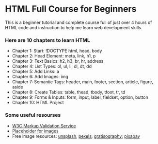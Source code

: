 # HTML Full Course for Beginners

This is a beginner tutorial and complete course full of just over 4 hours of HTML code and instruction to help me learn web development skills.

### Here are 10 chapters to learn HTML

- Chapter 1: Start: !DOCTYPE html, head, body
- Chapter 2: Head Element: meta, link, h1, p
- Chapter 3: Text Basics: h2, h3, br, hr, address
- Chapter 4: List Types: ol, ul, li, dl, dt, dd
- Chapter 5: Add Links: a
- Chapter 6: Add Images: img
- Chapter 7: Semantic Tags: header, main, footer, section, article, figure, aside
- Chapter 8: Create Tables: table, thead, tbody, tfoot, tr, td
- Chapter 9: Forms & Inputs: form, input, label, fieldset, option, button
- Chapter 10: HTML Project

### Some useful resourses

- [W3C Markup Validation Service](https://validator.w3.org/)
- [Placeholder for images](http://via.placeholder.com/640x360)
- Free image resources: [unsplash](http://unsplash.com/); [pexels](http://pexels.com/); [gratisography](https://gratisography.com/); [pixabay](https://pixabay.com/)
